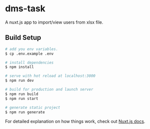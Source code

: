 # dms-task

A nuxt.js app to import/view users from xlsx file.

## Build Setup

```bash
# add you env variables.
$ cp .env.example .env

# install dependencies
$ npm install

# serve with hot reload at localhost:3000
$ npm run dev

# build for production and launch server
$ npm run build
$ npm run start

# generate static project
$ npm run generate
```

For detailed explanation on how things work, check out [Nuxt.js docs](https://nuxtjs.org).
